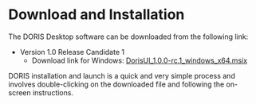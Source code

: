 # Download and Installation

The DORIS Desktop software can be downloaded from the following link:

- Version 1.0 Release Candidate 1 
	- Download link for Windows: [DorisUI_1.0.0-rc.1_windows_x64.msix](https://icdcdn.who.int/doris/DorisUI_1.0.0-rc.1_windows_x64.msix)

DORIS installation and launch is a quick and very simple process and involves double-clicking on the downloaded file and following the on-screen instructions. 
